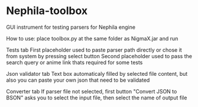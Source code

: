 # Nephila-toolbox
GUI instrument for testing parsers for Nephila engine

How to use:
place toolbox.py at the same folder as NigmaX.jar and run

Tests tab
  First placeholder used to paste parser path directly or chose it from system by pressing select button
  Second placeholder used to pass the search query or anime link thats required for some tests

Json validator tab
  Text box automaticaly filled by selected file content, but also you can paste your own json that need to be validated

Converter tab
  If parser file not selected, first button "Convert JSON to BSON" asks you to select the input file, then select the name of output file

